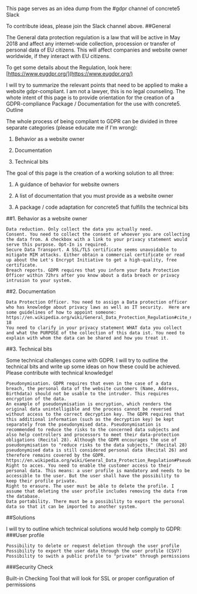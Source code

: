 This page serves as an idea dump from the #gdpr channel of concrete5 Slack

To contribute ideas, please join the Slack channel above.
##General

The General data protection regulation is a law that will be active in May 2018 and affect any internet-wide collection, procession or transfer of personal data of EU citizens. This will affect companies and website owner worldwide, if they interact with EU citizens.

To get some details about the Regulation, look here: [https://www.eugdpr.org/](https://www.eugdpr.org/)

I will try to summarize the relevant points that need to be applied to make a website gdpr-compliant. I am not a lawyer, this is no legal counseling. The whote intent of this page is to provide orientation for the creation of a GDPR-compliance Package / Documentation for the use with concrete5.
Outline

The whole process of being compliant to GDPR can be divided in three separate categories (please educate me if I'm wrong):

1. Behavior as a website owner

2. Documentation

3. Technical bits

The goal of this page is the creation of a working solution to all three:

1. A guidance of behavior for website owners

2. A list of documentation that you must provide as a website owner

3. A package / code adaptation for concrete5 that fulfills the technical bits

##1. Behavior as a website owner

    Data reduction. Only collect the data you actually need.
    Consent. You need to collect the consent of whoever you are collecting the data from. A checkbox with a link to your privacy statement would serve this purpose. Opt-In is required.
    Secure Data Transport. A SSL/TLS certificate seems unavoidable to mitigate MIM attacks. Either obtain a commercial certificate or read up about the Let's Encrypt Initiative to get a high-quality, free certificate.
    Breach reports. GDPR requires that you inform your Data Protection Officer within 72hrs after you know about a data breach or privacy intrusion to your system.

##2. Documentation

    Data Protection Officer. You need to assign a Data protection officer who has knowledge about privacy laws as well as IT security.  Here are some guidelines of how to appoint someone: https://en.wikipedia.org/wiki/General_Data_Protection_Regulation#cite_note-18
    You need to clarify in your privacy statement WHAT data you collect and what the PURPOSE of the collection of this data ist. You need to explain with whom the data can be shared and how you treat it.

##3. Technical bits

Some technical challenges come with GDPR. I will try to outline the technical bits and write up some ideas on how these could be achieved. Please contribute with technical knowledge!

    Pseudonymisation. GDPR requires that even in the case of a data breach, the personal data of the website customers (Name, Address, Birthdata) should not be usable to the intruder. This requires encryption of the data.
    An example of pseudonymisation is encryption, which renders the original data unintelligible and the process cannot be reversed without access to the correct decryption key. The GDPR requires that this additional information (such as the decryption key) be kept separately from the pseudonymised data. Pseudonymisation is recommended to reduce the risks to the concerned data subjects and also help controllers and processors to meet their data-protection obligations (Recital 28). Although the GDPR encourages the use of pseudonymisation to "reduce risks to the data subjects," (Recital 28) pseudonymised data is still considered personal data (Recital 26) and therefore remains covered by the GDPR.
    https://en.wikipedia.org/wiki/General_Data_Protection_Regulation#Pseudonymisation
    Right to acces. You need to enable the customer access to their personal data. This means: a user profile is mandatory and needs to be accessible to the user. But the user shall have the possibility to keep their profile private.
    Right to erasure. The user must be able to delete the profile. I assume that deleting the user profile includes removing the data from the database.
    Data portability. There must be a possibility to export the personal data so that it can be imported to another system.

##Solutions

I will try to outline which technical solutions would help comply to GDPR:
###User profile

    Possibility to delete or request deletion through the user profile
    Possibility to export the user data through the user profile (CSV?)
    Possibility to swith a public profile to "private" through permissions

 
###Security Check

Built-in Checking Tool that will look for SSL or proper configuration of permissions
